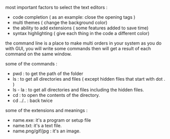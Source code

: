 most important factors to select the text editors :
- code completion ( as an example: close the opening tags )
- multi themes ( change the background color)
- the ability to add extensions ( some features added to save time)
- syntax highlighting ( give each thing in the code a different color)

the command line is a place to make multi orders in your system as you do with GUI, you will write some commands then will get a result of each command on the same window.

some of the commands :

- pwd : to get the path of the folder
- ls : to get all directories and files ( except hidden files that start with dot . )
- ls - la : to get all directories and files including the hidden files.
- cd : to open the contents of the directory.
- cd ../.. : back twice

some of the extensions and meanings :

- name.exe: it's a program or setup file
- name.txt: it's a text file.
- name.png/gif/jpg : it's an image.